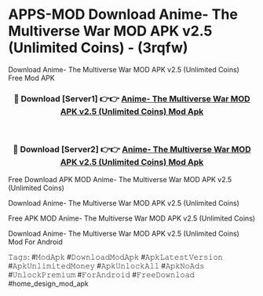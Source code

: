 # APPS-MOD Download Anime- The Multiverse War MOD APK v2.5 (Unlimited Coins) - (3rqfw)
Download Anime- The Multiverse War MOD APK v2.5 (Unlimited Coins) Free Mod APK

<div align="center">
<h3>🔴 Download [Server1] 👉👉 <a href="https://apk-comot.site?title=Anime-_The_Multiverse_War_MOD_APK_v2.5_(Unlimited_Coins)">Anime- The Multiverse War MOD APK v2.5 (Unlimited Coins) Mod Apk</a></h3><br>

<h3>🔴 Download [Server2] 👉👉 <a href="https://apk-comot.site?title=Anime-_The_Multiverse_War_MOD_APK_v2.5_(Unlimited_Coins)">Anime- The Multiverse War MOD APK v2.5 (Unlimited Coins) Mod Apk</a></h3>
</div>


Free Download APK MOD Anime- The Multiverse War MOD APK v2.5 (Unlimited Coins)

Download Anime- The Multiverse War MOD APK v2.5 (Unlimited Coins) 

Free APK MOD Anime- The Multiverse War MOD APK v2.5 (Unlimited Coins) 

Download Anime- The Multiverse War MOD APK v2.5 (Unlimited Coins) Mod For Android

𝚃𝚊𝚐𝚜: #𝙼𝚘𝚍𝙰𝚙𝚔 #𝙳𝚘𝚠𝚗𝚕𝚘𝚊𝚍𝙼𝚘𝚍𝙰𝚙𝚔 #𝙰𝚙𝚔𝙻𝚊𝚝𝚎𝚜𝚝𝚅𝚎𝚛𝚜𝚒𝚘𝚗 #𝙰𝚙𝚔𝚄𝚗𝚕𝚒𝚖𝚒𝚝𝚎𝚍𝙼𝚘𝚗𝚎𝚢 #𝙰𝚙𝚔𝚄𝚗𝚕𝚘𝚌𝚔𝙰𝚕𝚕 #𝙰𝚙𝚔𝙽𝚘𝙰𝚍𝚜 #𝚄𝚗𝚕𝚘𝚌𝚔𝙿𝚛𝚎𝚖𝚒𝚞𝚖 #𝙵𝚘𝚛𝙰𝚗𝚍𝚛𝚘𝚒𝚍 #𝙵𝚛𝚎𝚎𝙳𝚘𝚠𝚗𝚕𝚘𝚊𝚍 #home_design_mod_apk